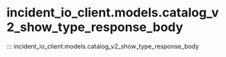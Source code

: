 # incident_io_client.models.catalog_v2_show_type_response_body

::: incident_io_client.models.catalog_v2_show_type_response_body